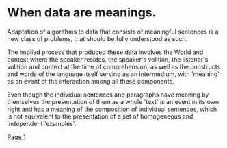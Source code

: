 # When data are meanings.
Adaptation of algorithms to data that consists of meaningful sentences is a new class of problems, that should be fully understood as such.

The implied process that produced these data involves the World and context where the speaker resides, the speaker's volition, the listener's volition and context at the time of comprehension, as well as the constructs and words of the language itself serving as an intermedium, with 'meaning' as an event of the interaction among all these components.

Even though the individual sentences and paragraphs have meaning by themselves the presentation of them as a whole 'text' is an event in its own right and has a meaning of the composition of individual sentences, which is not equivalent to the presentation of a set of homogeneous and independent 'examples'.

[Page 1](./pages/page1)

